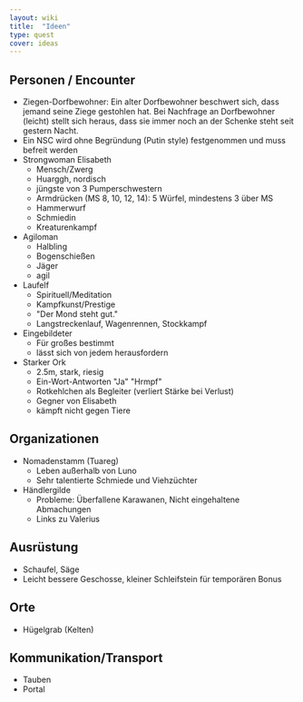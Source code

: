 ```yaml
---
layout: wiki
title:  "Ideen"
type: quest
cover: ideas
---
```


## Personen / Encounter
- Ziegen-Dorfbewohner: Ein alter Dorfbewohner beschwert sich, dass jemand seine Ziege gestohlen hat. Bei Nachfrage an Dorfbewohner (leicht) stellt sich heraus, dass sie immer noch an der Schenke steht seit gestern Nacht.
- Ein NSC wird ohne Begründung (Putin style) festgenommen und muss befreit werden
- Strongwoman Elisabeth
  - Mensch/Zwerg
  - Huarggh, nordisch
  - jüngste von 3 Pumperschwestern
  - Armdrücken (MS 8, 10, 12, 14): 5 Würfel, mindestens 3 über MS
  - Hammerwurf
  - Schmiedin
  - Kreaturenkampf
- Agiloman
  - Halbling
  - Bogenschießen
  - Jäger
  - agil
- Laufelf
  - Spirituell/Meditation
  - Kampfkunst/Prestige
  - "Der Mond steht gut."
  - Langstreckenlauf, Wagenrennen, Stockkampf
- Eingebildeter
  - Für großes bestimmt
  - lässt sich von jedem herausfordern
- Starker Ork
  - 2.5m, stark, riesig
  - Ein-Wort-Antworten "Ja" "Hrmpf"
  - Rotkehlchen als Begleiter (verliert Stärke bei Verlust)
  - Gegner von Elisabeth
  - kämpft nicht gegen Tiere

## Organizationen
- Nomadenstamm (Tuareg)
  - Leben außerhalb von Luno
  - Sehr talentierte Schmiede und Viehzüchter
- Händlergilde
  - Probleme: Überfallene Karawanen, Nicht eingehaltene Abmachungen
  - Links zu Valerius

## Ausrüstung
- Schaufel, Säge
- Leicht bessere Geschosse, kleiner Schleifstein für temporären Bonus

## Orte
- Hügelgrab (Kelten)

## Kommunikation/Transport
- Tauben
- Portal
